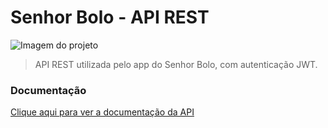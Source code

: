 # Senhor Bolo - API REST

<img src="https://i.imgur.com/pDM4EQF.png" alt="Imagem do projeto">

> API REST utilizada pelo app do Senhor Bolo, com autenticação JWT.

### Documentação 
<a href="https://documenter.getpostman.com/view/18573994/UVJcncuf">Clique aqui para ver a documentação da API</a>
